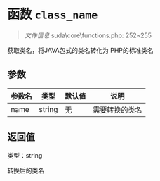 # 函数 `class_name`

> *文件信息* suda\core\functions.php: 252~255

获取类名，将JAVA包式的类名转化为 PHP的标准类名



## 参数


| 参数名 | 类型 | 默认值 | 说明 |
|--------|-----|-------|-------|
| name |  string | 无 |  需要转换的类名 |



## 返回值

类型：string

 转换后的类名

